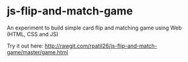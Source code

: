 # js-flip-and-match-game
An experiment to build simple card flip and matching game using Web (HTML, CSS and JS)

Try it out here: http://rawgit.com/rpatil26/js-flip-and-match-game/master/game.html
